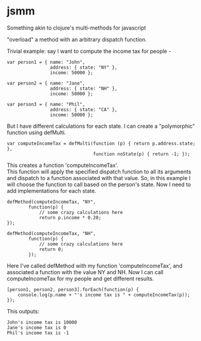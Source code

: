 jsmm
====
Something akin to clojure's multi-methods for javascript

"overload" a method with an arbitrary dispatch function.

Trivial example: say I want to compute the income tax for people -


    var person1 = { name: "John",
                    address: { state: "NY" },
                    income: 50000 };

    var person2 = { name: "Jane",
                    address: { state: "NH" },
                    income: 50000 };

    var person3 = { name: "Phil",
                    address: { state: "CA" },
                    income: 50000 };
                
But I have different calculations for each state.  I can create a "polymorphic" function using defMulti.


    var computeIncomeTax = defMulti(function (p) { return p.address.state; },
                                    function noState(p) { return -1; });

This creates a function 'computeIncomeTax'.  
This function will apply the specified dispatch function to all its 
arguments and dispatch to a function associated with that value.
So, in this example I will choose the function to call based on the
person's state.  Now I need to add implementations for each state.


    defMethod(computeIncomeTax, "NY", 
            function(p) { 
                // some crazy calculations here
                return p.income * 0.20;
    });
        
    defMethod(computeIncomeTax, "NH", 
            function(p) { 
                // some crazy calculations here
                return 0;
            });

Here I've called defMethod with my function 'computeIncomeTax', and associated
a function with the value NY and NH.  Now I can call computeIncomeTax
for my people and get different results.

    [person1, person2, person3].forEach(function(p) {
        console.log(p.name + "'s income tax is " + computeIncomeTax(p));
    });

This outputs:

    John's income tax is 10000
    Jane's income tax is 0
    Phil's income tax is -1

